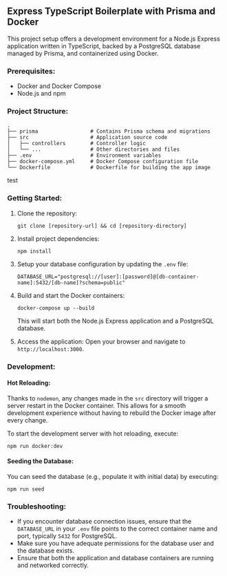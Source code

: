 ## Express TypeScript Boilerplate with Prisma and Docker

This project setup offers a development environment for a Node.js Express application written in TypeScript, backed by a PostgreSQL database managed by Prisma, and containerized using Docker.

### Prerequisites:

- Docker and Docker Compose
- Node.js and npm

### Project Structure:

```
.
├── prisma                 # Contains Prisma schema and migrations
├── src                    # Application source code
│   ├── controllers        # Controller logic
│   └── ...                # Other directories and files
├── .env                   # Environment variables
├── docker-compose.yml     # Docker Compose configuration file
└── Dockerfile             # Dockerfile for building the app image
```

test

### Getting Started:

1. Clone the repository:

   ```
   git clone [repository-url] && cd [repository-directory]
   ```

2. Install project dependencies:

   ```
   npm install
   ```

3. Setup your database configuration by updating the `.env` file:

   ```dotenv
   DATABASE_URL="postgresql://[user]:[password]@[db-container-name]:5432/[db-name]?schema=public"
   ```

4. Build and start the Docker containers:

   ```
   docker-compose up --build
   ```

   This will start both the Node.js Express application and a PostgreSQL database.

5. Access the application:
   Open your browser and navigate to `http://localhost:3000`.

### Development:

#### Hot Reloading:

Thanks to `nodemon`, any changes made in the `src` directory will trigger a server restart in the Docker container. This allows for a smooth development experience without having to rebuild the Docker image after every change.

To start the development server with hot reloading, execute:

```
npm run docker:dev
```

#### Seeding the Database:

You can seed the database (e.g., populate it with initial data) by executing:

```
npm run seed
```

### Troubleshooting:

- If you encounter database connection issues, ensure that the `DATABASE_URL` in your `.env` file points to the correct container name and port, typically `5432` for PostgreSQL.
- Make sure you have adequate permissions for the database user and the database exists.
- Ensure that both the application and database containers are running and networked correctly.
